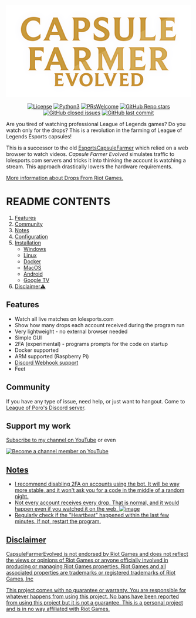 ![# Capsule Farmer Evolved](https://raw.githubusercontent.com/LeagueOfPoro/CapsuleFarmerEvolved/master/.github/banner.png)
<!-- Font for banner above by Riot Games BeaufortForLoL https://brand.riotgames.com/en-us/league-of-legends/typography/ -->
<p align="center">
<a href="https://github.com/LeagueOfPoro/CapsuleFarmerEvolved/blob/master/LICENSE"><img alt="License" src="https://img.shields.io/badge/license-CC%20BY--NC--SA%204.0-orange"></a>
<a href="https://www.python.org/downloads/release/python-3100/"><img alt="Python3" src="https://img.shields.io/badge/built%20for-Python%E2%89%A53.10-red.svg?style=flat"></a>
<a href="https://github.com/LeagueOfPoro/CapsuleFarmerEvolved/pulls"><img alt="PRsWelcome" src="https://img.shields.io/badge/PRs-welcome-brightgreen.svg?style=flat"></a>
<a href="https://github.com/LeagueOfPoro/CapsuleFarmerEvolved/stargazers"><img alt="GitHub Repo stars" src="https://img.shields.io/github/stars/LeagueOfPoro/CapsuleFarmerEvolved"></a>
<a href="https://github.com/LeagueOfPoro/CapsuleFarmerEvolved/issues?q=is%3Aissue+is%3Aclosed"><img alt="GitHub closed issues" src="https://img.shields.io/github/issues-closed/LeagueOfPoro/CapsuleFarmerEvolved"></a>
<a href="https://github.com/LeagueOfPoro/CapsuleFarmerEvolved"><img alt="GitHub last commit" src="https://img.shields.io/github/last-commit/LeagueOfPoro/CapsuleFarmerEvolved"></a>
</p>

Are you tired of watching professional League of Legends games? Do you watch only for the drops? This is a revolution in the farming of League of Legends Esports capsules!

This is a successor to the old [EsportsCapsuleFarmer](https://github.com/LeagueOfPoro/EsportsCapsuleFarmer) which relied on a web browser to watch videos. *Capsule Farmer Evolved* simulates traffic to lolesports.com servers and tricks it into thinking the account is watching a stream. This approach drastically lowers the hardware requirements.

[More information about Drops From Riot Games.](https://lolesports.com/article/drops-information-for-lol-esports-season-2023/blt15759d60486d16cc)


# README CONTENTS 
1. [Features](#features) 
2. [Community](#community)
3. [Notes](#notes)
4. [Configuration](https://github.com/LeagueOfPoro/CapsuleFarmerEvolved/wiki/Configuration)
5. [Installation](https://github.com/LeagueOfPoro/CapsuleFarmerEvolved/wiki)
    - [Windows](https://github.com/LeagueOfPoro/CapsuleFarmerEvolved/wiki/Advanced-Installation-for-Windows)
    - [Linux](https://github.com/LeagueOfPoro/CapsuleFarmerEvolved/wiki/Advanced-Installation-for-Linux)
    - [Docker](https://github.com/LeagueOfPoro/CapsuleFarmerEvolved/wiki/Advanced-Installation-for-Docker)
    - [MacOS](https://github.com/LeagueOfPoro/CapsuleFarmerEvolved/wiki/Advanced-Installation-for-MacOS)
    - [Android](https://github.com/LeagueOfPoro/CapsuleFarmerEvolved/wiki/Advanced-Installation-for-Android)
    - [Google TV](https://github.com/LeagueOfPoro/CapsuleFarmerEvolved/wiki/Advanced-Installation-for-Google-TV)
6. [Disclaimer⚠️](#disclaimer)

## Features
- Watch all live matches on lolesports.com
- Show how many drops each account received during the program run
- Very lightweight - no external browser needed
- Simple GUI
- 2FA (experimental) - programs prompts for the code on startup
- Docker supported
- ARM supported (Raspberry Pi)
- [Discord Webhook support](https://github.com/LeagueOfPoro/CapsuleFarmerEvolved/wiki/Configuration#configuration-options)
- Feet
## Community
If you have any type of issue, need help, or just want to hangout. Come to [League of Poro's Discord server](https://discord.gg/ebm5MJNvHU).

## Support my work
[Subscribe to my channel on YouTube](https://www.youtube.com/channel/UCwgpdTScSd788qILhLnyyyw?sub_confirmation=1) or even

<a href='https://www.youtube.com/channel/UCwgpdTScSd788qILhLnyyyw/join' target='_blank'><img height='35' style='border:0px;height:46px;' src='https://share.leagueofporo.com/yt_member.png' border='0' alt='Become a channel member on YouTube' />

## Notes
- I recommend disabling 2FA on accounts using the bot. It will be way more stable, and it won't ask you for a code in the middle of a random night.
- Not every account receives every drop. That is normal, and it would happen even if you watched it on the web.
![image](https://user-images.githubusercontent.com/95635582/215994461-4f613b76-0e96-4b1a-b138-f1caa748df65.png)
- Regularly check if the "Heartbeat" happened within the last few minutes. If not, restart the program.

## Disclaimer 
CapsuleFarmerEvolved is not endorsed by Riot Games and does not reflect the views or opinions of Riot Games or anyone officially involved in producing or managing Riot Games properties. Riot Games and all associated properties are trademarks or registered trademarks of Riot Games, Inc

This project comes with no guarantee or warranty. You are responsible for whatever happens from using this project. No bans have been reported from using this project but it is not a guarantee. This is a personal project and is in no way affiliated with Riot Games.
<!-- Properly citing disclaimer from Riot Games Developer Portal https://developer.riotgames.com/docs/lol -->

